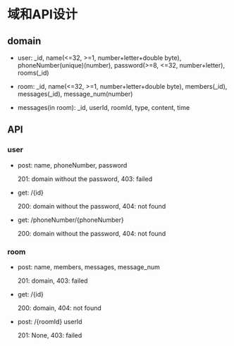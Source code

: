 # 域和API设计

## domain

* user: _id, name(<=32, >=1, number+letter+double byte), phoneNumber(unique)(number), password(>=8, <=32, number+letter), rooms(_id)

* room: _id, name(<=32, >=1, number+letter+double byte), members(_id), messages(_id), message_num(number)

* messages(in room): _id, userId, roomId, type, content, time

## API

### user

* post: name, phoneNumber, password

    201: domain without the password, 403: failed  

* get: /{id}

    200: domain without the password, 404: not found

* get: /phoneNumber/{phoneNumber}

    200: domain without the password, 404: not found

### room

* post: name, members, messages, message_num

    201: domain, 403: failed

* get: /{id}

    200: domain, 404: not found

* post: /{roomId} userId

    201: None, 403: failed

